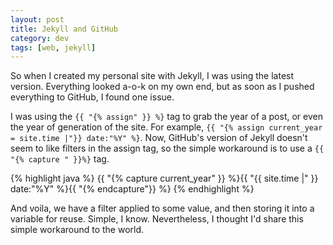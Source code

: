 ```yaml
---           
layout: post
title: Jekyll and GitHub
category: dev
tags: [web, jekyll]
---
```

So when I created my personal site with Jekyll, I was using the latest version.  Everything looked a-o-k on my own end, but as soon as I pushed everything to GitHub, I found one issue.

<!-- more -->
I was using the `{{ "{% assign" }} %}` tag to grab the year of a
post, or even the year of generation of the site. For example,
`{{ "{% assign current_year = site.time |"}} date:"%Y" %}`. Now,
GitHub's version of Jekyll doesn't seem to like filters in the assign tag, so
the simple workaround is to use a `{{ "{% capture " }}%}` tag.

{% highlight java %}
{{ "{% capture current_year" }} %}{{ "{{ site.time |" }} date:"%Y" %}{{ "{% endcapture"}} %}
{% endhighlight %}

And voila, we have a filter applied to some value, and then storing it into a
variable for reuse. Simple, I know. Nevertheless, I thought I'd share this
simple workaround to the world.
